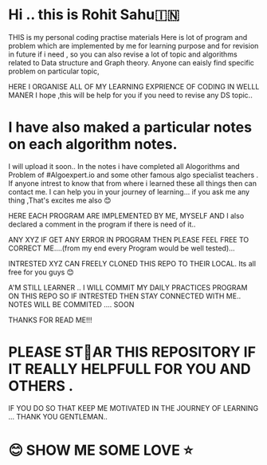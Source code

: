 # Hi .. this is Rohit Sahu🇮🇳

THIS  is my personal  coding practise materials 
Here is lot of program and problem which are implemented by me for learning purpose and for revision in future if i need ,
so you can also revise a lot of topic and algorithms related to Data structure and Graph theory. 
Anyone can eaisly find specific problem on particular topic,

HERE I ORGANISE ALL OF MY LEARNING EXPRIENCE OF CODING IN WELLL MANER 
I hope ,this will be help  for you if you need to revise any DS topic.. 

# I have also maked a particular notes on each algorithm  notes.
I will upload it  soon.. 
In the notes i have completed all  Alogorithms and Problem of #Algoexpert.io  and some other famous algo specialist teachers .
If anyone intrest to know that from where i learned these all things then can contact me. I can help you in your journey of learning...
if you ask me any thing ,That's excites me also 😊

HERE EACH PROGRAM  ARE IMPLEMENTED BY ME, MYSELF AND I also declared a comment in the program  if there is need of it..

ANY XYZ IF GET ANY ERROR IN PROGRAM THEN PLEASE FEEL  FREE TO CORRECT ME....(from my end every Program would be well tested)...

INTRESTED XYZ CAN FREELY CLONED THIS REPO TO THEIR LOCAL. Its all free for you guys  😊
  
 A'M STILL LEARNER ..
 I WILL  COMMIT MY DAILY PRACTICES PROGRAM ON THIS REPO SO IF INTRESTED THEN STAY CONNECTED WITH ME..
 NOTES WILL BE COMMITED .... SOON

 THANKS FOR READ ME!!!

 # PLEASE  ST🌟AR THIS  REPOSITORY IF  IT REALLY HELPFULL FOR YOU AND OTHERS .
 IF YOU DO SO THAT KEEP ME MOTIVATED IN THE JOURNEY OF LEARNING ... THANK YOU GENTLEMAN..
 #  😊 SHOW ME SOME LOVE ⭐️

